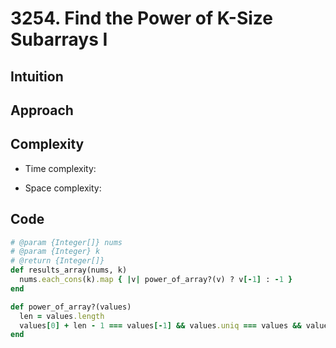 # 3254. Find the Power of K-Size Subarrays I

## Intuition

## Approach
<!-- Describe your approach to solving the problem. -->

## Complexity

- Time complexity:
<!-- Add your time complexity here, e.g. $$O(n)$$ -->

- Space complexity:
<!-- Add your space complexity here, e.g. $$O(n)$$ -->

## Code

```ruby
# @param {Integer[]} nums
# @param {Integer} k
# @return {Integer[]}
def results_array(nums, k)
  nums.each_cons(k).map { |v| power_of_array?(v) ? v[-1] : -1 }
end

def power_of_array?(values)
  len = values.length
  values[0] + len - 1 === values[-1] && values.uniq === values && values === values.sort
end
```
